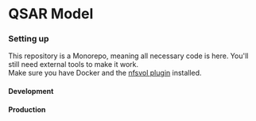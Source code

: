 # QSAR Model

### Setting up
This repository is a Monorepo, meaning all necessary code is here. You'll still need external tools to make it work.  
Make sure you have Docker and the [nfsvol plugin](https://github.com/cirocosta/nfsvol) installed.

#### Development

#### Production
